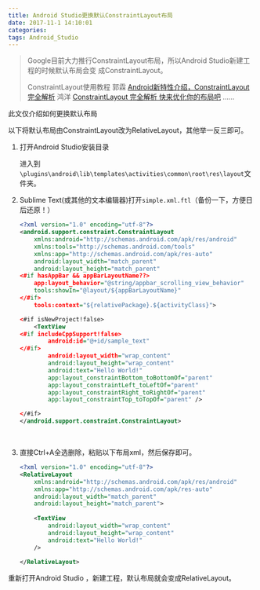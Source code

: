 ```yaml
---
title: Android Studio更换默认ConstraintLayout布局
date: 2017-11-1 14:10:01
categories: 
tags: Android_Studio
---
```


> Google目前大力推行ConstraintLayout布局，所以Android Studio新建工程的时候默认布局会变 成ConstraintLayout。
>
> ConstraintLayout使用教程
> 郭霖 [Android新特性介绍，ConstraintLayout完全解析](http://blog.csdn.net/guolin_blog/article/details/53122387)
> 鸿洋 [ConstraintLayout 完全解析 快来优化你的布局吧](http://blog.csdn.net/lmj623565791/article/details/78011599)
> ......

此文仅介绍如何更换默认布局

<!-- more -->

以下将默认布局由ConstraintLayout改为RelativeLayout，其他举一反三即可。

1. 打开Android Studio安装目录 

   进入到 `\plugins\android\lib\templates\activities\common\root\res\layout`文件夹。

2. Sublime Text(或其他的文本编辑器)打开`simple.xml.ftl`（备份一下，方便日后还原！）

   ```xml
   <?xml version="1.0" encoding="utf-8"?>
   <android.support.constraint.ConstraintLayout
       xmlns:android="http://schemas.android.com/apk/res/android"
       xmlns:tools="http://schemas.android.com/tools"
       xmlns:app="http://schemas.android.com/apk/res-auto"
       android:layout_width="match_parent"
       android:layout_height="match_parent"
   <#if hasAppBar && appBarLayoutName??>
       app:layout_behavior="@string/appbar_scrolling_view_behavior"
       tools:showIn="@layout/${appBarLayoutName}"
   </#if>
       tools:context="${relativePackage}.${activityClass}">

   <#if isNewProject!false>
       <TextView
   <#if includeCppSupport!false>
           android:id="@+id/sample_text"
   </#if>
           android:layout_width="wrap_content"
           android:layout_height="wrap_content"
           android:text="Hello World!"
           app:layout_constraintBottom_toBottomOf="parent"
           app:layout_constraintLeft_toLeftOf="parent"
           app:layout_constraintRight_toRightOf="parent"
           app:layout_constraintTop_toTopOf="parent" />

   </#if>
   </android.support.constraint.ConstraintLayout>
   ```

   ​



3. 直接Ctrl+A全选删除，粘贴以下布局xml，然后保存即可。

    ``` xml
    <?xml version="1.0" encoding="utf-8"?>  
    <RelativeLayout  
        xmlns:android="http://schemas.android.com/apk/res/android"  
        xmlns:app="http://schemas.android.com/apk/res-auto"  
        android:layout_width="match_parent"  
        android:layout_height="match_parent">  
      
        <TextView  
            android:layout_width="wrap_content"  
            android:layout_height="wrap_content"  
            android:text="Hello World!"  
        />  
      
    </RelativeLayout> 
    ```

重新打开Android Studio ，新建工程，默认布局就会变成RelativeLayout。
